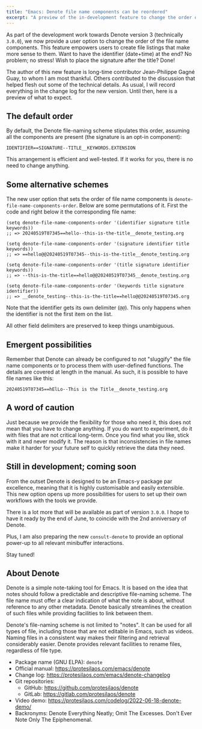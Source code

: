 ```yaml
---
title: "Emacs: Denote file name components can be reordered"
excerpt: "A preview of the in-development feature to change the order of the components of a Denote file name."
---
```


As part of the development work towards Denote version 3 (technically
`3.0.0`), we now provide a user option to change the order of the file
name components. This feature empowers users to create file listings
that make more sense to them. Want to have the identifier (date+time)
at the end? No problem; no stress! Wish to place the signature after
the title? Done!

The author of this new feature is long-time contributor Jean-Philippe
Gagné Guay, to whom I am most thankful. Others contributed to the
discussion that helped flesh out some of the technical details. As
usual, I will record everything in the change log for the new version.
Until then, here is a preview of what to expect.

## The default order

By default, the Denote file-naming scheme stipulates this order,
assuming all the components are present (the signature is an opt-in
component):

```
IDENTIFIER==SIGNATURE--TITLE__KEYWORDS.EXTENSION
```

This arrangement is efficient and well-tested. If it works for you,
there is no need to change anything.

## Some alternative schemes

The new user option that sets the order of file name components is
`denote-file-name-components-order`. Below are some permutations of
it. First the code and right below it the corresponding file name:

```elisp
(setq denote-file-name-components-order '(identifier signature title keywords))
;; => 20240519T07345==hello--this-is-the-title__denote_testing.org

(setq denote-file-name-components-order '(signature identifier title keywords))
;; => ==hello@@20240519T07345--this-is-the-title__denote_testing.org

(setq denote-file-name-components-order '(title signature identifier keywords))
;; => --this-is-the-title==hello@@20240519T07345__denote_testing.org

(setq denote-file-name-components-order '(keywords title signature identifier))
;; => __denote_testing--this-is-the-title==hello@@20240519T07345.org
```

Note that the identifier gets its own delimiter (`@@`). This only
happens when the identifier is not the first item on the list.

All other field delimiters are preserved to keep things unambiguous.

## Emergent possibilities

Remember that Denote can already be configured to not "sluggify" the
file name components or to process them with user-defined functions.
The details are covered at length in the manual. As such, it is
possible to have file names like this:

```
20240519T07345==hElLo--This is the Title__denote_testing.org
```

## A word of caution

Just because we provide the flexibility for those who need it, this
does not mean that you have to change anything. If you do want to
experiment, do it with files that are not critical long-term. Once you
find what you like, stick with it and never modify it. The reason is
that inconsistencies in file names make it harder for your future self
to quickly retrieve the data they need.

## Still in development; coming soon

From the outset Denote is designed to be an Emacs-y package par
excellence, meaning that it is highly customisable and easily
extensible. This new option opens up more possibilities for users to
set up their own workflows with the tools we provide.

There is a lot more that will be available as part of version `3.0.0`.
I hope to have it ready by the end of June, to coincide with the 2nd
anniversary of Denote.

Plus, I am also preparing the new `consult-denote` to provide an
optional power-up to all relevant minibuffer interactions.

Stay tuned!

## About Denote

Denote is a simple note-taking tool for Emacs.  It is based on the idea
that notes should follow a predictable and descriptive file-naming
scheme.  The file name must offer a clear indication of what the note is
about, without reference to any other metadata.  Denote basically
streamlines the creation of such files while providing facilities to
link between them.

Denote's file-naming scheme is not limited to "notes".  It can be used
for all types of file, including those that are not editable in Emacs,
such as videos.  Naming files in a consistent way makes their
filtering and retrieval considerably easier.  Denote provides relevant
facilities to rename files, regardless of file type.

+ Package name (GNU ELPA): `denote`
+ Official manual: <https://protesilaos.com/emacs/denote>
+ Change log: <https://protesilaos.com/emacs/denote-changelog>
+ Git repositories:
  + GitHub: <https://github.com/protesilaos/denote>
  + GitLab: <https://gitlab.com/protesilaos/denote>
+ Video demo: <https://protesilaos.com/codelog/2022-06-18-denote-demo/>
+ Backronyms: Denote Everything Neatly; Omit The Excesses.  Don't Ever
  Note Only The Epiphenomenal.

